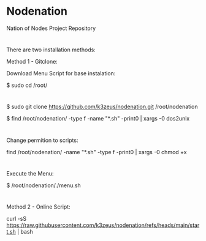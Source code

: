 # Nodenation
Nation of Nodes Project Repository
#
There are two installation methods:

Method 1 - Gitclone:

Download Menu Script for base instalation:

$ sudo cd /root/
#
$ sudo git clone https://github.com/k3zeus/nodenation.git /root/nodenation

$ find /root/nodenation/ -type f -name "*.sh" -print0 | xargs -0 dos2unix
#
Change permition to scripts:

find /root/nodenation/ -name "*.sh" -type f -print0 | xargs -0 chmod +x

#
Execute the Menu:

$ /root/nodenation/./menu.sh

#
#

Method 2 - Online Script:

curl -sS https://raw.githubusercontent.com/k3zeus/nodenation/refs/heads/main/start.sh | bash
